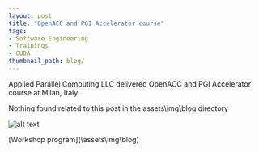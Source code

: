 ```yaml
---
layout: post
title: "OpenACC and PGI Accelerator course"
tags:
- Software Engineering
- Trainings
- CUDA
thumbnail_path: blog/
---
```


Applied Parallel Computing LLC delivered OpenACC and PGI Accelerator course at Milan, Italy.

Nothing found related to this post in the assets\img\blog directory

![alt text](\assets\img\blog\ "Logo Title Text 1")

[Workshop program](\assets\img\blog\)
